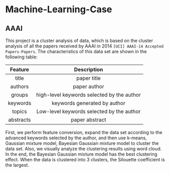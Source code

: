 # Machine-Learning-Case

## AAAI
This project is a cluster analysis of data, which is based on the cluster analysis of all the papers received by AAAI in 2014 `[UCI] AAAI-14 Accepted Papers-Papers`. The characteristics of this data set are shown in the following table:

|Feature  | Description|
| :------------: |:---------------:|
|title  | paper title  |
|authors  | paper author  |
|groups  | high-level keywords selected by the author  |
|keywords  | keywords generated by author |
|topics  | Low-level keywords selected by the author  |
|abstracts  | paper abstract  |


First, we perform feature conversion, expand the data set according to the advanced keywords selected by the author, and then use k-means, Gaussian mixture model, Bayesian Gaussian mixture model to cluster the data set. Also, we visually analyze the clustering results using word cloud. In the end, the Bayesian Gaussian mixture model has the best clustering effect. When the data is clustered into 3 clusters, the Silouette coefficient is the largest.